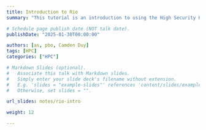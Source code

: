 ```yaml
---
title: Introduction to Rio
summary: "This tutorial is an introduction to using the High Security HPC platform Rio"

# Schedule page publish date (NOT talk date).
publishDate: "2025-01-30T00:00:00"

authors: [as, pbo, Camden Duy]
tags: [HPC]
categories: ["HPC"]

# Markdown Slides (optional).
#   Associate this talk with Markdown slides.
#   Simply enter your slide deck's filename without extension.
#   E.g. 'slides = "example-slides"' references 'content/slides/example-slides.md'.
#   Otherwise, set slides = "".

url_slides: notes/rio-intro

weight: 12

---
```

